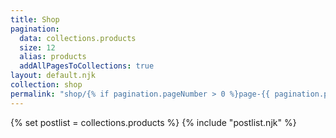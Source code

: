 ```yaml
---
title: Shop
pagination:
  data: collections.products
  size: 12
  alias: products
  addAllPagesToCollections: true
layout: default.njk
collection: shop
permalink: "shop/{% if pagination.pageNumber > 0 %}page-{{ pagination.pageNumber + 1 }}/{% endif %}index.html"
---
```


{% set postlist = collections.products %}
{% include "postlist.njk" %}
